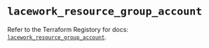 # `lacework_resource_group_account`

Refer to the Terraform Registory for docs: [`lacework_resource_group_account`](https://registry.terraform.io/providers/lacework/lacework/1.15.0/docs/resources/resource_group_account).

